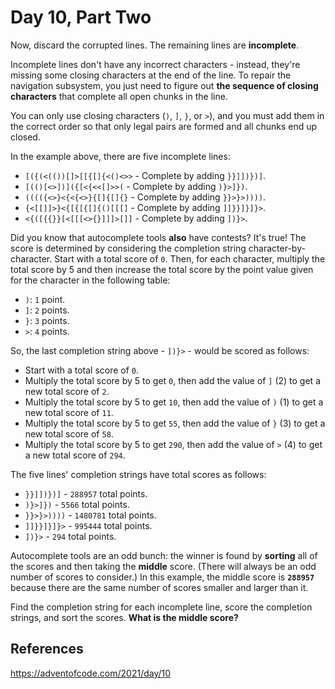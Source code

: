 # Day 10, Part Two
Now, discard the corrupted lines. The remaining lines are **incomplete**.

Incomplete lines don't have any incorrect characters - instead, they're missing some closing characters at the end of the line. To repair the navigation subsystem, you just need to figure out **the sequence of closing characters** that complete all open chunks in the line.

You can only use closing characters (`)`, `]`, `}`, or `>`), and you must add them in the correct order so that only legal pairs are formed and all chunks end up closed.

In the example above, there are five incomplete lines:

  - `[({(<(())[]>[[{[]{<()<>>` - Complete by adding `}}]])})]`.
  - `[(()[<>])]({[<{<<[]>>(` - Complete by adding `)}>]})`.
  - `(((({<>}<{<{<>}{[]{[]{}` - Complete by adding `}}>}>))))`.
  - `{<[[]]>}<{[{[{[]{()[[[]` - Complete by adding `]]}}]}]}>`.
  - `<{([{{}}[<[[[<>{}]]]>[]]` - Complete by adding `])}>`.

Did you know that autocomplete tools **also** have contests? It's true! The score is determined by considering the completion string character-by-character. Start with a total score of `0`. Then, for each character, multiply the total score by 5 and then increase the total score by the point value given for the character in the following table:

  - `)`: `1` point.
  - `]`: `2` points.
  - `}`: `3` points.
  - `>`: `4` points.

So, the last completion string above - `])}>` - would be scored as follows:

  - Start with a total score of `0`.
  - Multiply the total score by 5 to get `0`, then add the value of `]` (2) to get a new total score of `2`.
  - Multiply the total score by 5 to get `10`, then add the value of `)` (1) to get a new total score of `11`.
  - Multiply the total score by 5 to get `55`, then add the value of `}` (3) to get a new total score of `58`.
  - Multiply the total score by 5 to get `290`, then add the value of `>` (4) to get a new total score of `294`.

The five lines' completion strings have total scores as follows:

  - `}}]])})]` - `288957` total points.
  - `)}>]})` - `5566` total points.
  - `}}>}>))))` - `1480781` total points.
  - `]]}}]}]}>` - `995444` total points.
  - `])}>` - `294` total points.

Autocomplete tools are an odd bunch: the winner is found by **sorting** all of the scores and then taking the **middle** score. (There will always be an odd number of scores to consider.) In this example, the middle score is **`288957`** because there are the same number of scores smaller and larger than it.

Find the completion string for each incomplete line, score the completion strings, and sort the scores. **What is the middle score?**

## References
https://adventofcode.com/2021/day/10